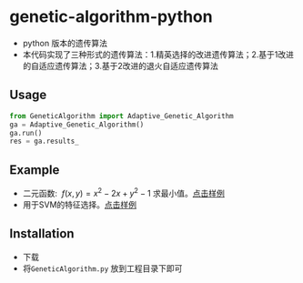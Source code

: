 # genetic-algorithm-python

- python 版本的遗传算法
- 本代码实现了三种形式的遗传算法：1.精英选择的改进遗传算法；2.基于1改进的自适应遗传算法；3.基于2改进的退火自适应遗传算法

## Usage

```python
from GeneticAlgorithm import Adaptive_Genetic_Algorithm
ga = Adaptive_Genetic_Algorithm()
ga.run()
res = ga.results_
```

## Example

- 二元函数: $\ f(x,y) = x^{2}-2x+y^{2}-1$  求最小值。[点击样例](https://github.com/XuJiaCheng1993/genetic-algorithm-python/blob/master/simple_example.py)
- 用于SVM的特征选择。[点击样例](https://github.com/XuJiaCheng1993/genetic-algorithm-python/blob/master/example_for_feature_selection.py)

## Installation

- 下载
- 将```GeneticAlgorithm.py``` 放到工程目录下即可

